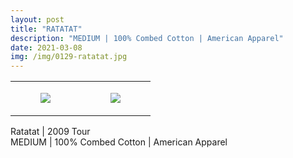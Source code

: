 ```yaml
---
layout: post
title: "RATATAT"
description: "MEDIUM | 100% Combed Cotton | American Apparel"
date: 2021-03-08
img: /img/0129-ratatat.jpg
---
```




<table style="width:100%;"><tr><td style="vertical-align:top;">
      <figure class="tmblr-full" data-orig-height="2048" data-orig-width="1365" data-orig-src="https://concertshirts.netlify.app/shirts/0129/0129-01.jpg"><img src="https://64.media.tumblr.com/df7f3d951832c032e305e26ad0bda290/755d3617dd5d8413-1e/s540x810/25c8312de4c9ad7b2a74bf16f8b1613c79628d19.jpg" data-orig-height="2048" data-orig-width="1365" data-orig-src="https://concertshirts.netlify.app/shirts/0129/0129-01.jpg"/></figure></td>
    <td style="vertical-align:top;">
      <figure class="tmblr-full" data-orig-height="2048" data-orig-width="1365" data-orig-src="https://concertshirts.netlify.app/shirts/0129/0129-02.jpg"><img src="https://64.media.tumblr.com/cd37c4bd906c30c031e5c2de0c0cee80/755d3617dd5d8413-be/s540x810/ef18db2e01573b9498e9f8d819f810f875199d77.jpg" data-orig-height="2048" data-orig-width="1365" data-orig-src="https://concertshirts.netlify.app/shirts/0129/0129-02.jpg"/></figure></td>
  </tr></table><p>
  Ratatat | 2009 Tour<br/>MEDIUM | 100% Combed Cotton | American Apparel
</p>
